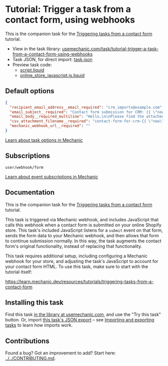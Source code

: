 # Tutorial: Trigger a task from a contact form, using webhooks

This is the companion task for the [Triggering tasks from a contact form](https://learn.mechanic.dev/resources/tutorials/triggering-tasks-from-a-contact-form) tutorial.

* View in the task library: [usemechanic.com/task/tutorial-trigger-a-task-from-a-contact-form-using-webhooks](https://usemechanic.com/task/tutorial-trigger-a-task-from-a-contact-form-using-webhooks)
* Task JSON, for direct import: [task.json](../../tasks/tutorial-trigger-a-task-from-a-contact-form-using-webhooks.json)
* Preview task code:
  * [script.liquid](./script.liquid)
  * [online_store_javascript.js.liquid](./online_store_javascript.js.liquid)

## Default options

```json
{
  "recipient_email_address__email_required": "crm_imports@example.com",
  "email_subject__required": "Contact form submission for CRM: {{ \"now\" | date: \"%Y-%m-%d %H:%M\" }}",
  "email_body__required_multiline": "Hello,\n\nPlease find the attached CSV. Thanks!\n\n-Mechanic, for {{ shop.name }}",
  "csv_attachment_filename__required": "contact-form-for-crm-{{ \"now\" | date: \"%s\" }}",
  "mechanic_webhook_url__required": ""
}
```

[Learn about task options in Mechanic](https://docs.usemechanic.com/article/471-task-options)

## Subscriptions

```liquid
user/webhook/form
```

[Learn about event subscriptions in Mechanic](https://docs.usemechanic.com/article/408-subscriptions)

## Documentation

This is the companion task for the [Triggering tasks from a contact form](https://learn.mechanic.dev/resources/tutorials/triggering-tasks-from-a-contact-form) tutorial.

This task is triggered via Mechanic webhook, and includes JavaScript that calls this webhook when a contact form is submitted on your online Shopify store. This task's included JavaScript listens for a `submit` event on that form, sends the form data to your Mechanic webhook, and then allows that form to continue submission normally. In this way, the task augments the contact form's original functionality, instead of replacing that functionality.

This task requires additional setup, including configuring a Mechanic webhook for your store, and adjusting the task's JavaScript to account for your contact form HTML. To use this task, make sure to start with the tutorial itself:

https://learn.mechanic.dev/resources/tutorials/triggering-tasks-from-a-contact-form

## Installing this task

Find this task [in the library at usemechanic.com](https://usemechanic.com/task/tutorial-trigger-a-task-from-a-contact-form-using-webhooks), and use the "Try this task" button. Or, import [this task's JSON export](../../tasks/tutorial-trigger-a-task-from-a-contact-form-using-webhooks.json) – see [Importing and exporting tasks](https://docs.usemechanic.com/article/505-importing-and-exporting-tasks) to learn how imports work.

## Contributions

Found a bug? Got an improvement to add? Start here: [../../CONTRIBUTING.md](../../CONTRIBUTING.md).
